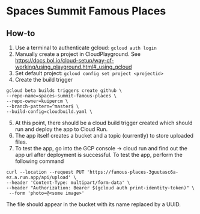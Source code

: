 # Spaces Summit Famous Places

## How-to

1. Use a terminal to authenticate gcloud: `gcloud auth login`
2. Manually create a project in CloudPlayground. See https://docs.bol.io/cloud-setup/way-of-working/using_playground.html#_using_gcloud
3. Set default project: `gcloud config set project <projectid>` 
4. Create the build trigger
```
gcloud beta builds triggers create github \
--repo-name=spaces-summit-famous-places \
--repo-owner=kuipercm \
--branch-pattern=^master$ \
--build-config=cloudbuild.yaml \
```
5. At this point, there should be a cloud build trigger created which should run and deploy
the app to Cloud Run.
6. The app itself creates a bucket and a topic (currently) to store uploaded files.
7. To test the app, go into the GCP console -> cloud run and find out the app url after deployment is successful. 
To test the app, perform the following command
```
curl --location --request PUT 'https://famous-places-3guutasc6a-ez.a.run.app/api/upload' \
--header 'Content-Type: multipart/form-data' \
--header "Authorization: Bearer $(gcloud auth print-identity-token)" \
 --form 'photo=@<some image>'
```
The file should appear in the bucket with its name replaced by a UUID.